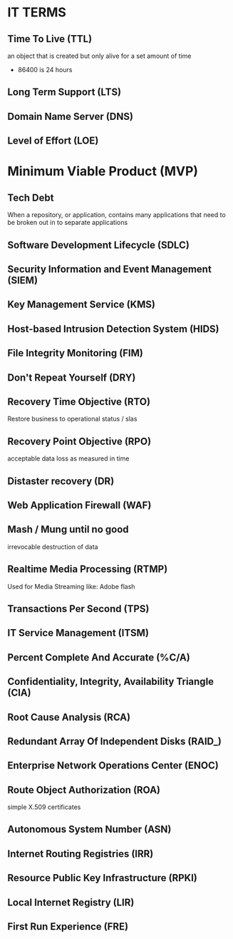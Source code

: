 # IT TERMS

## Time To Live (TTL)

an object that is created but only alive for a set amount of time

- 86400 is 24 hours

## Long Term Support (LTS)

## Domain Name Server (DNS)

## Level of Effort (LOE)

# Minimum Viable Product (MVP)

## Tech Debt

When a repository, or application, contains many applications that need to be
broken out in to separate applications

## Software Development Lifecycle (SDLC)

## Security Information and Event Management (SIEM)

## Key Management Service (KMS)

## Host-based Intrusion Detection System (HIDS)

## File Integrity Monitoring (FIM)

## Don't Repeat Yourself (DRY)

## Recovery Time Objective (RTO)

Restore business to operational status / slas

## Recovery Point Objective (RPO)

acceptable data loss as measured in time

## Distaster recovery (DR)

## Web Application Firewall (WAF)

## Mash / Mung until no good

irrevocable destruction of data

## Realtime Media Processing (RTMP)

Used for Media Streaming like: Adobe flash

## Transactions Per Second (TPS)

## IT Service Management (ITSM)

## Percent Complete And Accurate (%C/A)

## Confidentiality, Integrity, Availability Triangle (CIA)

## Root Cause Analysis (RCA)

## Redundant Array Of Independent Disks (RAID\_)

## Enterprise Network Operations Center (ENOC)

## Route Object Authorization (ROA)

simple X.509 certificates

## Autonomous System Number (ASN)

## Internet Routing Registries (IRR)

## Resource Public Key Infrastructure (RPKI)

## Local Internet Registry (LIR)

## First Run Experience (FRE)
